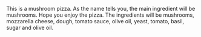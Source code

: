 This is a mushroom pizza. As the name tells you, the main ingredient will be mushrooms. Hope you enjoy the pizza.
The ingredients will be mushrooms, mozzarella cheese, dough, tomato sauce, olive oil, yeast, tomato, basil, sugar and olive oil.
